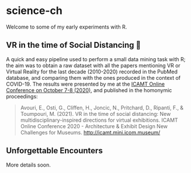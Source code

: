 # science-ch

Welcome to some of my early experiments with R.

## VR in the time of Social Distancing 🏺
A quick and easy pipeline used to perform a small data mining task with R; the aim was to obtain a raw dataset with all the papers mentioning VR or Virtual Reality for the last decade (2010-2020) recorded in the PubMed database, and comparing them with the ones produced in the context of COVID-19. The results were presented by me at the [ICAMT Online Conference on October 7-8 (2020)](https://icamt.mini.icom.museum/icamt-online-conference-2020-call-for-papers/), and published in the homonymic proceedings:
 
> Avouri, E., Osti, G., Cliffen, H., Joncic, N., Pritchard, D., Ripanti, F., & Toumpouri, M. (2021). VR in the time of social distancing: New multidisciplinary-inspired directions for virtual exhibitions. ICAMT Online Conference 2020 - Architecture & Exhibit Design New Challenges for Museums. http://icamt.mini.icom.museum/

## Unforgettable Encounters
More details soon.

